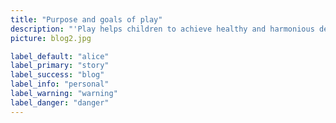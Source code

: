 ```yaml
---
title: "Purpose and goals of play"
description: "'Play helps children to achieve healthy and harmonious development. Especially in social and emotional development. It helps children establish their character while making responsible decisions and understanding differences between themselves and others. Children recognize and manage their emotions while they play with others. They learn how to show empathy and how to maintain positive relationships through play."
picture: blog2.jpg

label_default: "alice" 
label_primary: "story"
label_success: "blog"
label_info: "personal"
label_warning: "warning"
label_danger: "danger"
---
```

